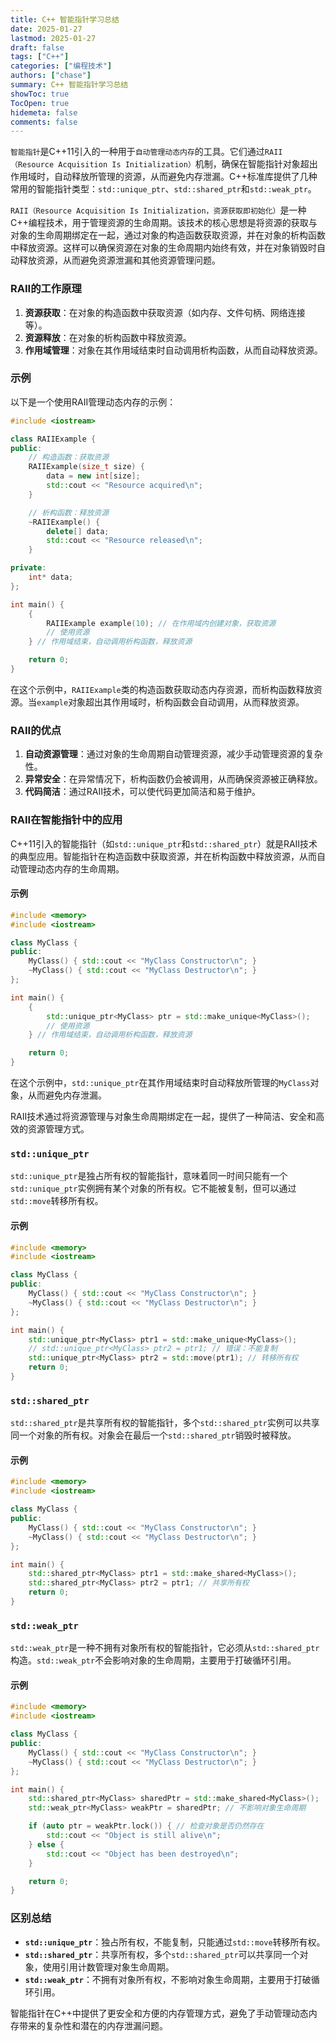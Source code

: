 ```yaml
---
title: C++ 智能指针学习总结
date: 2025-01-27
lastmod: 2025-01-27
draft: false
tags: ["C++"]
categories: ["编程技术"]
authors: ["chase"]
summary: C++ 智能指针学习总结
showToc: true
TocOpen: true
hidemeta: false
comments: false
---
```


`智能指针`是C++11引入的一种用于`自动管理动态内存`的工具。它们通过`RAII（Resource Acquisition Is Initialization）`机制，确保在智能指针对象超出作用域时，自动释放所管理的资源，从而避免内存泄漏。C++标准库提供了几种常用的智能指针类型：`std::unique_ptr`、`std::shared_ptr`和`std::weak_ptr`。


`RAII（Resource Acquisition Is Initialization，资源获取即初始化）`是一种C++编程技术，用于管理资源的生命周期。该技术的核心思想是将资源的获取与对象的生命周期绑定在一起，通过对象的构造函数获取资源，并在对象的析构函数中释放资源。这样可以确保资源在对象的生命周期内始终有效，并在对象销毁时自动释放资源，从而避免资源泄漏和其他资源管理问题。

### RAII的工作原理
1. **资源获取**：在对象的构造函数中获取资源（如内存、文件句柄、网络连接等）。
2. **资源释放**：在对象的析构函数中释放资源。
3. **作用域管理**：对象在其作用域结束时自动调用析构函数，从而自动释放资源。

### 示例
以下是一个使用RAII管理动态内存的示例：

```cpp
#include <iostream>

class RAIIExample {
public:
    // 构造函数：获取资源
    RAIIExample(size_t size) {
        data = new int[size];
        std::cout << "Resource acquired\n";
    }

    // 析构函数：释放资源
    ~RAIIExample() {
        delete[] data;
        std::cout << "Resource released\n";
    }

private:
    int* data;
};

int main() {
    {
        RAIIExample example(10); // 在作用域内创建对象，获取资源
        // 使用资源
    } // 作用域结束，自动调用析构函数，释放资源

    return 0;
}
```

在这个示例中，`RAIIExample`类的构造函数获取动态内存资源，而析构函数释放资源。当`example`对象超出其作用域时，析构函数会自动调用，从而释放资源。

### RAII的优点
1. **自动资源管理**：通过对象的生命周期自动管理资源，减少手动管理资源的复杂性。
2. **异常安全**：在异常情况下，析构函数仍会被调用，从而确保资源被正确释放。
3. **代码简洁**：通过RAII技术，可以使代码更加简洁和易于维护。

### RAII在智能指针中的应用
C++11引入的智能指针（如`std::unique_ptr`和`std::shared_ptr`）就是RAII技术的典型应用。智能指针在构造函数中获取资源，并在析构函数中释放资源，从而自动管理动态内存的生命周期。

#### 示例
```cpp
#include <memory>
#include <iostream>

class MyClass {
public:
    MyClass() { std::cout << "MyClass Constructor\n"; }
    ~MyClass() { std::cout << "MyClass Destructor\n"; }
};

int main() {
    {
        std::unique_ptr<MyClass> ptr = std::make_unique<MyClass>();
        // 使用资源
    } // 作用域结束，自动调用析构函数，释放资源

    return 0;
}
```

在这个示例中，`std::unique_ptr`在其作用域结束时自动释放所管理的`MyClass`对象，从而避免内存泄漏。

RAII技术通过将资源管理与对象生命周期绑定在一起，提供了一种简洁、安全和高效的资源管理方式。

### `std::unique_ptr`
`std::unique_ptr`是独占所有权的智能指针，意味着同一时间只能有一个`std::unique_ptr`实例拥有某个对象的所有权。它不能被复制，但可以通过`std::move`转移所有权。

#### 示例
```cpp
#include <memory>
#include <iostream>

class MyClass {
public:
    MyClass() { std::cout << "MyClass Constructor\n"; }
    ~MyClass() { std::cout << "MyClass Destructor\n"; }
};

int main() {
    std::unique_ptr<MyClass> ptr1 = std::make_unique<MyClass>();
    // std::unique_ptr<MyClass> ptr2 = ptr1; // 错误：不能复制
    std::unique_ptr<MyClass> ptr2 = std::move(ptr1); // 转移所有权
    return 0;
}
```

### `std::shared_ptr`
`std::shared_ptr`是共享所有权的智能指针，多个`std::shared_ptr`实例可以共享同一个对象的所有权。对象会在最后一个`std::shared_ptr`销毁时被释放。

#### 示例
```cpp
#include <memory>
#include <iostream>

class MyClass {
public:
    MyClass() { std::cout << "MyClass Constructor\n"; }
    ~MyClass() { std::cout << "MyClass Destructor\n"; }
};

int main() {
    std::shared_ptr<MyClass> ptr1 = std::make_shared<MyClass>();
    std::shared_ptr<MyClass> ptr2 = ptr1; // 共享所有权
    return 0;
}
```

### `std::weak_ptr`
`std::weak_ptr`是一种不拥有对象所有权的智能指针，它必须从`std::shared_ptr`构造。`std::weak_ptr`不会影响对象的生命周期，主要用于打破循环引用。

#### 示例
```cpp
#include <memory>
#include <iostream>

class MyClass {
public:
    MyClass() { std::cout << "MyClass Constructor\n"; }
    ~MyClass() { std::cout << "MyClass Destructor\n"; }
};

int main() {
    std::shared_ptr<MyClass> sharedPtr = std::make_shared<MyClass>();
    std::weak_ptr<MyClass> weakPtr = sharedPtr; // 不影响对象生命周期

    if (auto ptr = weakPtr.lock()) { // 检查对象是否仍然存在
        std::cout << "Object is still alive\n";
    } else {
        std::cout << "Object has been destroyed\n";
    }

    return 0;
}
```

### 区别总结
- **`std::unique_ptr`**：独占所有权，不能复制，只能通过`std::move`转移所有权。
- **`std::shared_ptr`**：共享所有权，多个`std::shared_ptr`可以共享同一个对象，使用引用计数管理对象生命周期。
- **`std::weak_ptr`**：不拥有对象所有权，不影响对象生命周期，主要用于打破循环引用。

智能指针在C++中提供了更安全和方便的内存管理方式，避免了手动管理动态内存带来的复杂性和潜在的内存泄漏问题。


